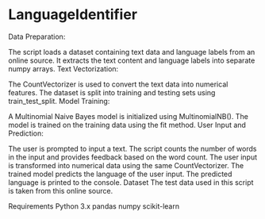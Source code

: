 # LanguageIdentifier

Data Preparation:

The script loads a dataset containing text data and language labels from an online source.
It extracts the text content and language labels into separate numpy arrays.
Text Vectorization:

The CountVectorizer is used to convert the text data into numerical features.
The dataset is split into training and testing sets using train_test_split.
Model Training:

A Multinomial Naive Bayes model is initialized using MultinomialNB().
The model is trained on the training data using the fit method.
User Input and Prediction:

The user is prompted to input a text.
The script counts the number of words in the input and provides feedback based on the word count.
The user input is transformed into numerical data using the same CountVectorizer.
The trained model predicts the language of the user input.
The predicted language is printed to the console.
Dataset
The test data used in this script is taken from this online source.

Requirements
Python 3.x
pandas
numpy
scikit-learn
